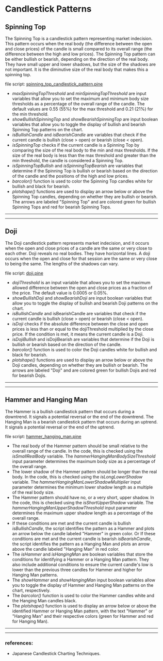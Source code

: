 # Candlestick Patterns

## Spinning Top

The Spinning Top is a candlestick pattern representing market indecision.
This pattern occurs when the real body (the difference between the open and close prices) of the candle is small compared to its overall range (the difference between the high and low prices).
The Spinning Top pattern can be either bullish or bearish, depending on the direction of the real body.
They have small upper and lower shadows, but the size of the shadows are not important.
It is the diminutive size of the real body that makes this a spinning top.

file script: [spinning_top_candlestick_pattern.pine](spinning_top_candlestick_pattern.pine)

- *maxSpinningTopThreshold* and *minSpinningTopThreshold* are input variables that allow you to set the maximum and minimum body size thresholds as a percentage of the overall range of the candle. The default values are 0.55 (55%) for the max threshold and 0.21 (21%) for the min threshold.
- *showBullishSpinningTop* and *showBearishSpinningTop* are input boolean variables that allow you to toggle the display of bullish and bearish Spinning Top patterns on the chart.
- *isBullishCandle* and *isBearishCandle* are variables that check if the current candle is bullish (close > open) or bearish (close < open).
- *isSpinningTop* checks if the current candle is a Spinning Top by comparing the size of the real body to the min and max thresholds. If the size of the real body is less than the max threshold and greater than the min threshold, the candle is considered a Spinning Top.
- *isSpinningTopBullish* and *isSpinningTopBearish* are variables that determine if the Spinning Top is bullish or bearish based on the direction of the candle and the positions of the high and low prices.
- *barcolor()* function is used to color the Spinning Top candles white for bullish and black for bearish.
- *plotshape()* functions are used to display an arrow below or above the Spinning Top candles, depending on whether they are bullish or bearish. The arrows are labeled "Spinning Top" and are colored green for bullish Spinning Tops and red for bearish Spinning Tops.
___
___

## Doji

The Doji candlestick pattern represents market indecision, and it occurs when the open and close prices of a candle are the same or very close to each other.
Doji reveals no real bodies.
They have horizontal lines.
A doji occurs when the open and close for that session are the same or very close to being the same.
The lengths of the shadows can vary.

file script: [doji.pine](doji.pine)

- *dojiThreshold* is an input variable that allows you to set the maximum allowed difference between the open and close prices as a fraction of the price. The default value is 0.0005 or 0.05%.
- *showBullishDoji* and *showBearishDoji* are input boolean variables that allow you to toggle the display of bullish and bearish Doji patterns on the chart.
- *isBullishCandle* and isBearishCandle are variables that check if the current candle is bullish (close > open) or bearish (close < open).
- *isDoji* checks if the absolute difference between the close and open prices is less than or equal to the dojiThreshold multiplied by the close price. If the condition is met, it means the current candle is a Doji.
- *isDojiBullish* and isDojiBearish are variables that determine if the Doji is bullish or bearish based on the direction of the candle.
- *barcolor()* function is used to color the Doji candles white for bullish and black for bearish.
- *plotshape()* functions are used to display an arrow below or above the Doji candles, depending on whether they are bullish or bearish. The arrows are labeled "Doji" and are colored green for bullish Dojis and red for bearish Dojis.
___
___

## Hammer and Hanging Man

The Hammer is a bullish candlestick pattern that occurs during a downtrend. It signals a potential reversal or the end of the downtrend. 
The Hanging Man is a bearish candlestick pattern that occurs during an uptrend. It signals a potential reversal or the end of the uptrend.

file script: [hammer_hanging_man.pine](hammer_hanging_man.pine)

- The real body of the Hammer pattern should be small relative to the overall range of the candle. In the code, this is checked using the *isSmallRealBody* variable. The *hammerHangingManBodySizeThreshold* input parameter determines the maximum body size as a percentage of the overall range.
- The lower shadow of the Hammer pattern should be longer than the real body. In the code, this is checked using the *isLongLowerShadow* variable. The *hammerHangingManLowerShadowMultiplier* input parameter determines the minimum lower shadow length as a multiple of the real body size.
- The Hammer pattern should have no, or a very short, upper shadow. In the code, this is checked using the *isShortUpperShadow* variable. The *hammerHangingManUpperShadowThreshold* input parameter determines the maximum upper shadow length as a percentage of the overall range.
- If these conditions are met and the current candle is bullish *isBullishCandle*, the script identifies the pattern as a Hammer and plots an arrow below the candle labeled "Hammer" in green color. 
Or If these conditions are met and the current candle is bearish *isBearishCandle*, the script identifies the pattern as a Hanging Man and plots an arrow above the candle labeled "Hanging Man" in red color.
- The *isHammer* and *isHangingMan* are boolean variables that store the conditions for identifying a Hammer or a Hanging Man pattern. They also include additional conditions to ensure the current candle's low is lower than the previous three candles for Hammer and higher for Hanging Man patterns.
- The *showHammer* and *showHangingMan* input boolean variables allow you to toggle the display of Hammer and Hanging Man patterns on the chart, respectively.
- The *barcolor()* function is used to color the Hammer candles white and the Hanging Man candles black.
- The *plotshape()* function is used to display an arrow below or above the identified Hammer or Hanging Man pattern, with the text "Hammer" or "Hanging Man" and their respective colors (green for Hammer and red for Hanging Man).

___
___


### references:

- Japanese Candlestick Charting Techniques.